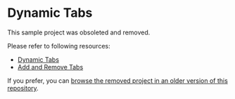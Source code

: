 # Dynamic Tabs

This sample project was obsoleted and removed.

Please refer to following resources:
* [Dynamic Tabs](https://www.telerik.com/blazor-ui/documentation/components/tabstrip/tabs-collection)
* [Add and Remove Tabs](https://www.telerik.com/blazor-ui/documentation/knowledge-base/tabstrip-add-remove-tabs)

If you prefer, you can [browse the removed project in an older version of this repository](https://github.com/telerik/blazor-ui/tree/865b7e558189b6697f9efcda8fcf595fb79515f1/tabstrip/DynamicTabs).